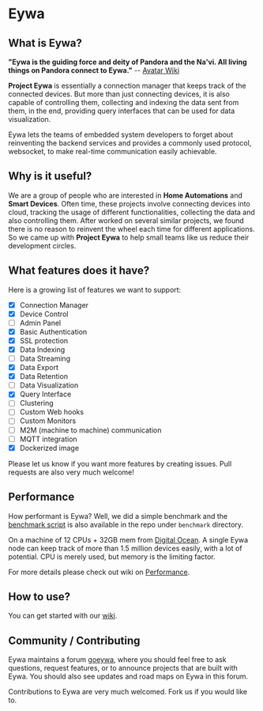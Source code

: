 Eywa
====


What is Eywa?
-------------

**"Eywa is the guiding force and deity of Pandora and the Na'vi. All living things on Pandora connect to Eywa."** -- [Avatar Wiki](http://james-camerons-avatar.wikia.com/wiki/Eywa)

**Project Eywa** is essentially a connection manager that keeps track of the connected devices. But more than just connecting devices, it is also capable of controlling them, collecting and indexing the data sent from them, in the end, providing query interfaces that can be used for data visualization.

Eywa lets the teams of embedded system developers to forget about reinventing the backend services and provides a commonly used protocol, websocket, to make real-time communication easily achievable.


Why is it useful?
-----------------

We are a group of people who are interested in **Home Automations** and **Smart Devices**. Often time, these projects involve connecting devices into cloud, tracking the usage of different functionalities, collecting the data and also controlling them. After worked on several similar projects, we found there is no reason to reinvent the wheel each time for different applications. So we came up with **Project Eywa** to help small teams like us reduce their development circles.

What features does it have?
---------------------------

Here is a growing list of features we want to support:

- [x] Connection Manager
- [x] Device Control
- [ ] Admin Panel
- [x] Basic Authentication
- [x] SSL protection
- [x] Data Indexing
- [ ] Data Streaming
- [x] Data Export
- [x] Data Retention
- [ ] Data Visualization
- [x] Query Interface
- [ ] Clustering
- [ ] Custom Web hooks
- [ ] Custom Monitors
- [ ] M2M (machine to machine) communication
- [ ] MQTT integration
- [x] Dockerized image

Please let us know if you want more features by creating issues. Pull requests are also very much welcome!

Performance
-----------

How performant is Eywa? Well, we did a simple benchmark and the [benchmark script](https://github.com/vivowares/eywa/blob/master/benchmark/benchmark.go) is also available in the repo under `benchmark` directory.

On a machine of 12 CPUs + 32GB mem from [Digital Ocean](https://www.digitalocean.com/). A single Eywa node can keep track of more than 1.5 million devices easily, with a lot of potential. CPU is merely used, but memory is the limiting factor.

For more details please check out wiki on [Performance](https://github.com/vivowares/eywa/wiki/Performance).

How to use?
-----------

You can get started with our [wiki](https://github.com/vivowares/eywa/wiki).


Community / Contributing
------------------------

Eywa maintains a forum [goeywa](https://groups.google.com/forum/#!forum/goeywa), where you should feel free to ask questions, request features, or to announce projects that are built with Eywa. You should also see updates and road maps on Eywa in this forum.

Contributions to Eywa are very much welcomed. Fork us if you would like to.
